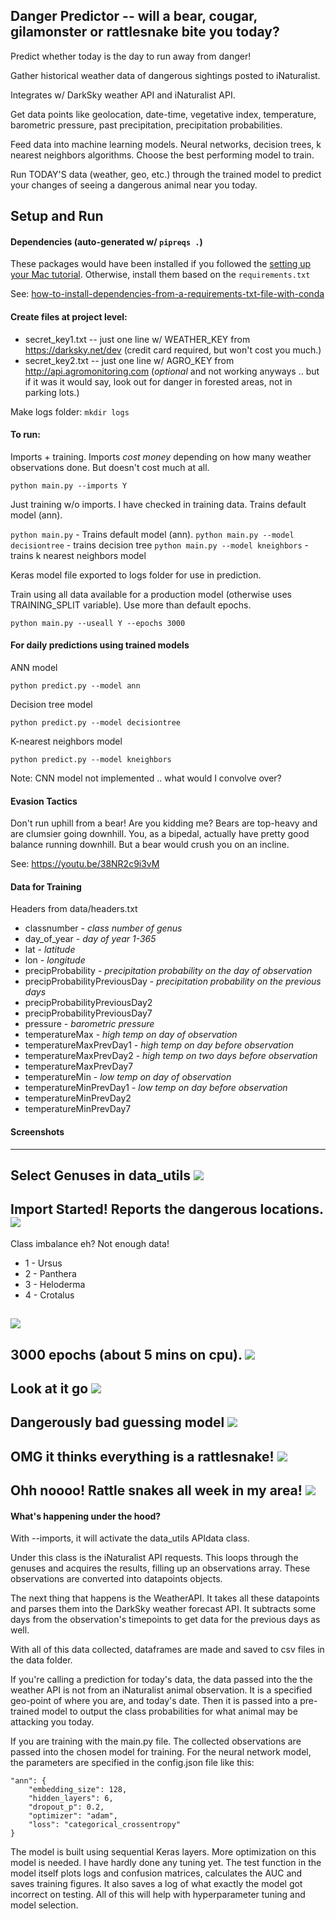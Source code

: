 ## Danger Predictor -- will a bear, cougar, gilamonster or rattlesnake bite you today?

Predict whether today is the day to run away from danger!

Gather historical weather data of dangerous sightings posted to iNaturalist.

Integrates w/ DarkSky weather API and iNaturalist API.

Get data points like geolocation, date-time, vegetative index, temperature, barometric pressure, past precipitation, precipitation probabilities.

Feed data into machine learning models. Neural networks, decision trees, k nearest neighbors algorithms. Choose the best performing model to train.

Run TODAY'S data (weather, geo, etc.) through the trained model to predict your changes of seeing a dangerous animal near you today.

## Setup and Run

#### Dependencies (auto-generated w/ `pipreqs .`)

These packages would have been installed if you followed the [setting up your Mac tutorial](../setting-up-new-mac/). Otherwise, install them based on the `requirements.txt`

See: [how-to-install-dependencies-from-a-requirements-txt-file-with-conda](https://www.technologyscout.net/2017/11/how-to-install-dependencies-from-a-requirements-txt-file-with-conda/)

#### Create files at project level:

- secret_key1.txt -- just one line w/ WEATHER_KEY from https://darksky.net/dev (credit card required, but won't cost you much.)
- secret_key2.txt -- just one line w/ AGRO_KEY from http://api.agromonitoring.com (*optional* and not working anyways .. but if it was it would say, look out for danger in forested areas, not in parking lots.)

Make logs folder: `mkdir logs`

#### To run:

Imports + training. Imports *cost money* depending on how many weather observations done. But doesn't cost much at all.

`python main.py --imports Y`

Just training w/o imports. I have checked in training data. Trains default model (ann).

`python main.py`  - Trains default model (ann).
`python main.py --model decisiontree` - trains decision tree
`python main.py --model kneighbors` - trains k nearest neighbors model

Keras model file exported to logs folder for use in prediction.

Train using all data available for a production model (otherwise uses TRAINING_SPLIT variable). Use more than default epochs.

`python main.py --useall Y --epochs 3000`

#### For daily predictions using trained models

ANN model

`python predict.py --model ann`

Decision tree model

`python predict.py --model decisiontree`

K-nearest neighbors model

`python predict.py --model kneighbors`

Note: CNN model not implemented .. what would I convolve over?

#### Evasion Tactics

Don't run uphill from a bear! Are you kidding me? Bears are top-heavy and are clumsier going downhill. You, as a bipedal, actually have pretty good balance running downhill. But a bear would crush you on an incline.

See: https://youtu.be/38NR2c9i3vM

#### Data for Training

Headers from data/headers.txt

- classnumber - *class number of genus*
- day_of_year - *day of year 1-365*
- lat - *latitude*
- lon - *longitude*
- precipProbability - *precipitation probability on the day of observation*
- precipProbabilityPreviousDay - *precipitation probability on the previous days*
- precipProbabilityPreviousDay2
- precipProbabilityPreviousDay7
- pressure - *barometric pressure*
- temperatureMax - *high temp on day of observation*
- temperatureMaxPrevDay1 - *high temp on day before observation*
- temperatureMaxPrevDay2 - *high temp on two days before observation*
- temperatureMaxPrevDay7
- temperatureMin - *low temp on day of observation*
- temperatureMinPrevDay1 - *low temp on day before observation*
- temperatureMinPrevDay2
- temperatureMinPrevDay7

#### Screenshots
---
Select Genuses in data_utils
![](images/genuses.png)
---
Import Started! Reports the dangerous locations.
![](images/imports.png)
---
Class imbalance eh? Not enough data!

- 1 - Ursus
- 2 - Panthera
- 3 - Heloderma
- 4 - Crotalus

![](images/training.png)
---
3000 epochs (about 5 mins on cpu).
![](images/training_done_3000.png)
---
Look at it go
![](images/training_ann.png)
---
Dangerously bad guessing model
![](images/incorrect.png)
---
OMG it thinks everything is a rattlesnake!
![](images/confusion_matrix_ann.png)
---
Ohh noooo! Rattle snakes all week in my area!
![](images/watchout.png)
---


#### What's happening under the hood?

With --imports, it will activate the data_utils APIdata class.

Under this class is the iNaturalist API requests. This loops through the genuses and acquires the results, filling up an observations array. These observations are converted into datapoints objects.

The next thing that happens is the WeatherAPI. It takes all these datapoints and parses them into the DarkSky weather forecast API. It subtracts some days from the observation's timepoints to get data for the previous days as well.

With all of this data collected, dataframes are made and saved to csv files in the data folder.

If you're calling a prediction for today's data, the data passed into the the weather API is not from an iNaturalist animal observation. It is a specified geo-point of where you are, and today's date. Then it is passed into a pre-trained model to output the class probabilities for what animal may be attacking you today.

If you are training with the main.py file. The collected observations are passed into the chosen model for training. For the neural network model, the parameters are specified in the config.json file like this:

```
"ann": {
	"embedding_size": 128,
	"hidden_layers": 6,
	"dropout_p": 0.2,
	"optimizer": "adam",
	"loss": "categorical_crossentropy"
}
```

The model is built using sequential Keras layers. More optimization on this model is needed. I have hardly done any tuning yet. The test function in the model itself plots logs and confusion matrices, calculates the AUC and saves training figures. It also saves a log of what exactly the model got incorrect on testing. All of this will help with hyperparameter tuning and model selection.
